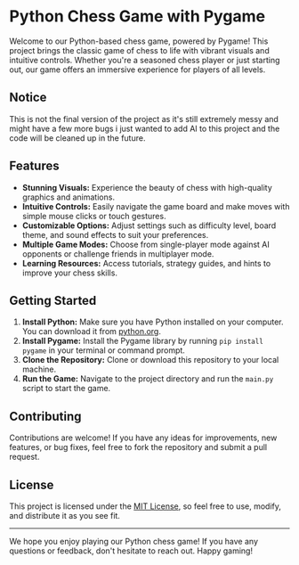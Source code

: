 # Python Chess Game with Pygame

Welcome to our Python-based chess game, powered by Pygame! This project brings the classic game of chess to life with vibrant visuals and intuitive controls. Whether you're a seasoned chess player or just starting out, our game offers an immersive experience for players of all levels.

## Notice

This is not the final version of the project as it's still extremely messy and might have a few more bugs i just wanted to add AI to this project and the code will be cleaned up in the future.

## Features

- **Stunning Visuals:** Experience the beauty of chess with high-quality graphics and animations.
- **Intuitive Controls:** Easily navigate the game board and make moves with simple mouse clicks or touch gestures.
- **Customizable Options:** Adjust settings such as difficulty level, board theme, and sound effects to suit your preferences.
- **Multiple Game Modes:** Choose from single-player mode against AI opponents or challenge friends in multiplayer mode.
- **Learning Resources:** Access tutorials, strategy guides, and hints to improve your chess skills.

## Getting Started

1. **Install Python:** Make sure you have Python installed on your computer. You can download it from [python.org](https://www.python.org/).
2. **Install Pygame:** Install the Pygame library by running `pip install pygame` in your terminal or command prompt.
3. **Clone the Repository:** Clone or download this repository to your local machine.
4. **Run the Game:** Navigate to the project directory and run the `main.py` script to start the game.

## Contributing

Contributions are welcome! If you have any ideas for improvements, new features, or bug fixes, feel free to fork the repository and submit a pull request.

## License

This project is licensed under the [MIT License](LICENSE), so feel free to use, modify, and distribute it as you see fit.

---

We hope you enjoy playing our Python chess game! If you have any questions or feedback, don't hesitate to reach out. Happy gaming!
